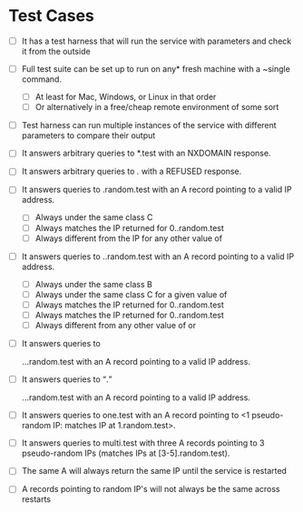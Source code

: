 Test Cases
==========
- [ ] It has a test harness that will run the service with parameters and check it from the outside
- [ ] Full test suite can be set up to run on any* fresh machine with a ~single command.
  - [ ] At least for Mac, Windows, or Linux in that order
  - [ ] Or alternatively in a free/cheap remote environment of some sort
- [ ] Test harness can run multiple instances of the service with different parameters to compare their output

- [ ] It answers arbitrary queries to *.test with an NXDOMAIN response.
- [ ] It answers arbitrary queries to *.* with a REFUSED response.
- [ ] It answers queries to <n>.random.test with an A record pointing to a valid IP address.
  - [ ] Always under the same class C
  - [ ] Always matches the IP returned for 0.<n>.random.test
  - [ ] Always different from the IP for any other value of <n>
- [ ] It answers queries to <o>.<n>.random.test with an A record pointing to a valid IP address.
  - [ ] Always under the same class B
  - [ ] Always under the same class C for a given value of <o>
  - [ ] Always matches the IP returned for 0.<n>.random.test
  - [ ] Always matches the IP returned for 0.<n>.random.test
  - [ ] Always different from any other value of <n> or <o>
- [ ] It answers queries to <p>.<o>.<n>.random.test with an A record pointing to a valid IP address.
- [ ] It answers queries to <q>.<p>.<o>.<n>.random.test with an A record pointing to a valid IP address.
- [ ] It answers queries to one.test with an A record pointing to  <1 pseudo-random IP: matches IP at 1.random.test>.
- [ ] It answers queries to multi.test with three A records pointing to 3 pseudo-random IPs (matches IPs at [3-5].random.test).
- [ ] The same A will always return the same IP until the service is restarted
- [ ] A records pointing to random IP's will not always be the same across restarts
